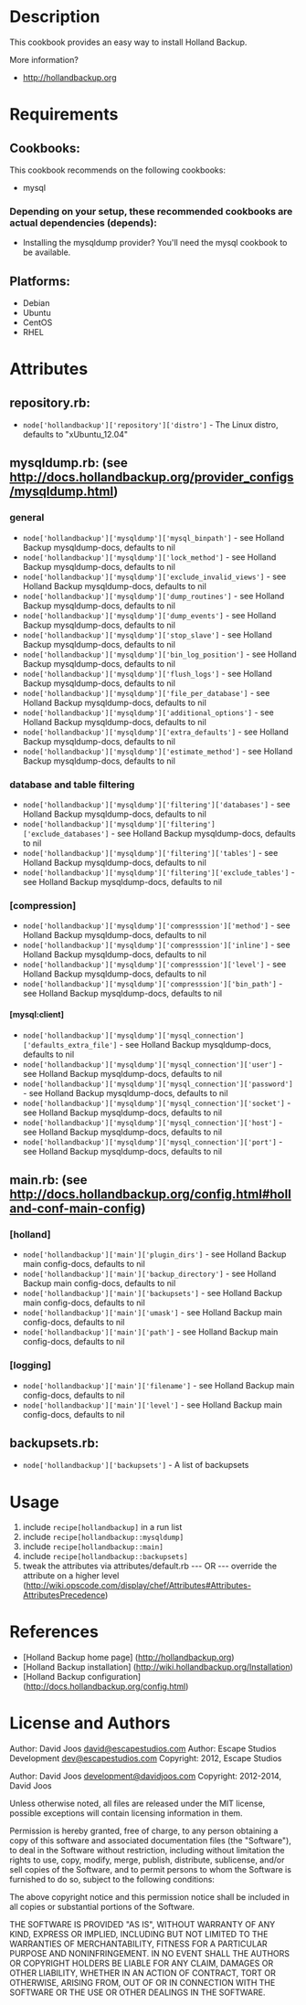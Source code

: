 Description
===========

This cookbook provides an easy way to install Holland Backup.

More information?
* http://hollandbackup.org

Requirements
============

## Cookbooks:

This cookbook recommends on the following cookbooks:

* mysql

### Depending on your setup, these recommended cookbooks are actual dependencies (depends):
* Installing the mysqldump provider? You'll need the mysql cookbook to be available.

## Platforms:

* Debian
* Ubuntu
* CentOS
* RHEL

Attributes
==========

## repository.rb:

* `node['hollandbackup']['repository']['distro']` - The Linux distro, defaults to "xUbuntu_12.04"

## mysqldump.rb: (see http://docs.hollandbackup.org/provider_configs/mysqldump.html)

### general
* `node['hollandbackup']['mysqldump']['mysql_binpath']` - see Holland Backup mysqldump-docs, defaults to nil
* `node['hollandbackup']['mysqldump']['lock_method']` - see Holland Backup mysqldump-docs, defaults to nil
* `node['hollandbackup']['mysqldump']['exclude_invalid_views']` - see Holland Backup mysqldump-docs, defaults to nil
* `node['hollandbackup']['mysqldump']['dump_routines']` - see Holland Backup mysqldump-docs, defaults to nil
* `node['hollandbackup']['mysqldump']['dump_events']` - see Holland Backup mysqldump-docs, defaults to nil
* `node['hollandbackup']['mysqldump']['stop_slave']` - see Holland Backup mysqldump-docs, defaults to nil
* `node['hollandbackup']['mysqldump']['bin_log_position']` - see Holland Backup mysqldump-docs, defaults to nil
* `node['hollandbackup']['mysqldump']['flush_logs']` - see Holland Backup mysqldump-docs, defaults to nil
* `node['hollandbackup']['mysqldump']['file_per_database']` - see Holland Backup mysqldump-docs, defaults to nil
* `node['hollandbackup']['mysqldump']['additional_options']` - see Holland Backup mysqldump-docs, defaults to nil
* `node['hollandbackup']['mysqldump']['extra_defaults']` - see Holland Backup mysqldump-docs, defaults to nil
* `node['hollandbackup']['mysqldump']['estimate_method']` - see Holland Backup mysqldump-docs, defaults to nil

### database and table filtering
* `node['hollandbackup']['mysqldump']['filtering']['databases']` - see Holland Backup mysqldump-docs, defaults to nil
* `node['hollandbackup']['mysqldump']['filtering']['exclude_databases']` - see Holland Backup mysqldump-docs, defaults to nil
* `node['hollandbackup']['mysqldump']['filtering']['tables']` - see Holland Backup mysqldump-docs, defaults to nil
* `node['hollandbackup']['mysqldump']['filtering']['exclude_tables']` - see Holland Backup mysqldump-docs, defaults to nil

### [compression]
* `node['hollandbackup']['mysqldump']['compresssion']['method']` - see Holland Backup mysqldump-docs, defaults to nil
* `node['hollandbackup']['mysqldump']['compresssion']['inline']` - see Holland Backup mysqldump-docs, defaults to nil
* `node['hollandbackup']['mysqldump']['compresssion']['level']` - see Holland Backup mysqldump-docs, defaults to nil
* `node['hollandbackup']['mysqldump']['compresssion']['bin_path']` - see Holland Backup mysqldump-docs, defaults to nil

#### [mysql:client]
* `node['hollandbackup']['mysqldump']['mysql_connection']['defaults_extra_file']` - see Holland Backup mysqldump-docs, defaults to nil
* `node['hollandbackup']['mysqldump']['mysql_connection']['user']` - see Holland Backup mysqldump-docs, defaults to nil
* `node['hollandbackup']['mysqldump']['mysql_connection']['password']` - see Holland Backup mysqldump-docs, defaults to nil
* `node['hollandbackup']['mysqldump']['mysql_connection']['socket']` - see Holland Backup mysqldump-docs, defaults to nil
* `node['hollandbackup']['mysqldump']['mysql_connection']['host']` - see Holland Backup mysqldump-docs, defaults to nil
* `node['hollandbackup']['mysqldump']['mysql_connection']['port']` - see Holland Backup mysqldump-docs, defaults to nil

## main.rb: (see http://docs.hollandbackup.org/config.html#holland-conf-main-config)
### [holland]
* `node['hollandbackup']['main']['plugin_dirs']` - see Holland Backup main config-docs, defaults to nil
* `node['hollandbackup']['main']['backup_directory']` - see Holland Backup main config-docs, defaults to nil
* `node['hollandbackup']['main']['backupsets']` - see Holland Backup main config-docs, defaults to nil
* `node['hollandbackup']['main']['umask']` - see Holland Backup main config-docs, defaults to nil
* `node['hollandbackup']['main']['path']` - see Holland Backup main config-docs, defaults to nil

### [logging]
* `node['hollandbackup']['main']['filename']` - see Holland Backup main config-docs, defaults to nil
* `node['hollandbackup']['main']['level']` - see Holland Backup main config-docs, defaults to nil

## backupsets.rb:

* `node['hollandbackup']['backupsets']` - A list of backupsets

Usage
=====

1. include `recipe[hollandbackup]` in a run list
2. include `recipe[hollandbackup::mysqldump]`
3. include `recipe[hollandbackup::main]`
4. include `recipe[hollandbackup::backupsets]`
5. tweak the attributes via attributes/default.rb
    --- OR ---
    override the attribute on a higher level (http://wiki.opscode.com/display/chef/Attributes#Attributes-AttributesPrecedence)

References
==========

* [Holland Backup home page] (http://hollandbackup.org)
* [Holland Backup installation] (http://wiki.hollandbackup.org/Installation)
* [Holland Backup configuration] (http://docs.hollandbackup.org/config.html)

License and Authors
===================

Author: David Joos <david@escapestudios.com>
Author: Escape Studios Development <dev@escapestudios.com>
Copyright: 2012, Escape Studios

Author: David Joos <development@davidjoos.com>
Copyright: 2012-2014, David Joos

Unless otherwise noted, all files are released under the MIT license,
possible exceptions will contain licensing information in them.

Permission is hereby granted, free of charge, to any person obtaining a copy
of this software and associated documentation files (the "Software"), to deal
in the Software without restriction, including without limitation the rights
to use, copy, modify, merge, publish, distribute, sublicense, and/or sell
copies of the Software, and to permit persons to whom the Software is
furnished to do so, subject to the following conditions:

The above copyright notice and this permission notice shall be included in
all copies or substantial portions of the Software.

THE SOFTWARE IS PROVIDED "AS IS", WITHOUT WARRANTY OF ANY KIND, EXPRESS OR
IMPLIED, INCLUDING BUT NOT LIMITED TO THE WARRANTIES OF MERCHANTABILITY,
FITNESS FOR A PARTICULAR PURPOSE AND NONINFRINGEMENT. IN NO EVENT SHALL THE
AUTHORS OR COPYRIGHT HOLDERS BE LIABLE FOR ANY CLAIM, DAMAGES OR OTHER
LIABILITY, WHETHER IN AN ACTION OF CONTRACT, TORT OR OTHERWISE, ARISING FROM,
OUT OF OR IN CONNECTION WITH THE SOFTWARE OR THE USE OR OTHER DEALINGS IN
THE SOFTWARE.
